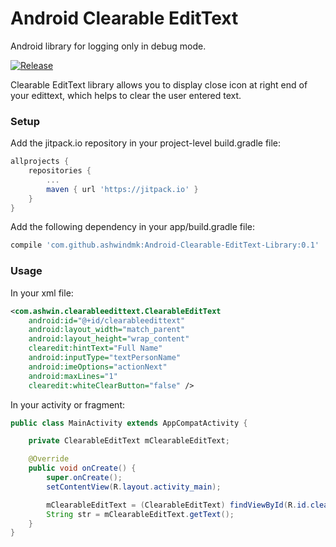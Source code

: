 # Android Clearable EditText
Android library for logging only in debug mode.

[![Release](https://jitpack.io/v/jitpack/maven-simple.svg)](https://jitpack.io/#ashwindmk/Android-Clearable-EditText-Library)

Clearable EditText library allows you to display close icon at right end of your edittext, which helps to clear the user entered text.

### Setup

Add the jitpack.io repository in your project-level build.gradle file:
```gradle
allprojects {
    repositories {
        ...
        maven { url 'https://jitpack.io' }
    }
}
```

Add the following dependency in your app/build.gradle file:
```gradle
compile 'com.github.ashwindmk:Android-Clearable-EditText-Library:0.1'
```

### Usage

In your xml file:
```xml
<com.ashwin.clearableedittext.ClearableEditText
    android:id="@+id/clearableedittext"
    android:layout_width="match_parent"
    android:layout_height="wrap_content"
    clearedit:hintText="Full Name"
    android:inputType="textPersonName"
    android:imeOptions="actionNext"
    android:maxLines="1"
    clearedit:whiteClearButton="false" />
```

In your activity or fragment:
```java
public class MainActivity extends AppCompatActivity {

    private ClearableEditText mClearableEditText;

    @Override
    public void onCreate() {
        super.onCreate();
        setContentView(R.layout.activity_main);

        mClearableEditText = (ClearableEditText) findViewById(R.id.clearableedittext);
        String str = mClearableEditText.getText();
    }
}
```
